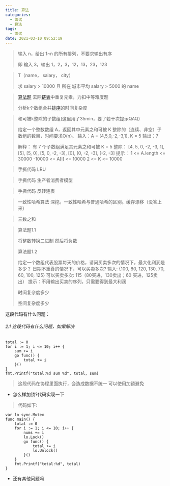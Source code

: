 ```yaml
---
title: 算法
categories:
  - 面试
  - 算法
tags:
  - 面试
date: 2021-03-10 09:52:19
---
```


> 输入 n，给出 1~n 的所有排列，不要求输出有序
>
> 即 输入 3，输出 1，2，3，12，13，23，123



> T（name， salary， city）
>
> 求 salary > 10000 且 所在 城市平均 salary > 5000 的 name



> [
> 算法题](https://www.nowcoder.com/jump/super-jump/word?word=算法题) 去除[链表](https://www.nowcoder.com/jump/super-jump/word?word=链表)中重复元素，力扣中等难度题
>
> 分析k个数组合并[排序](https://www.nowcoder.com/jump/super-jump/word?word=排序)的时间复杂度



> 和可被k整除的子数组(这里用了35min，要了若干次提示QAQ）
>
>  给定一个整数数组 A，返回其中元素之和可被 K 整除的（连续、非空）子数组的数目，时间要求O(n)。  输入：A = [4,5,0,-2,-3,1], K = 5  输出：7  
>
> 解释： 有 7 个子数组满足其元素之和可被 K = 5 整除： [4, 5, 0, -2, -3, 1], [5], [5, 0], [5, 0, -2, -3], [0], [0, -2, -3], [-2, -3]   提示：  1 <= A.length <= 30000  -10000 <= A[i] <= 10000  2 <= K <= 10000


> 手撕代码 LRU

> 手撕代码 生产者消费者模型

> 手撕代码 反转连表

> 一致性哈希算法 深挖。一致性哈希与普通哈希的区别。缓存漂移（没答上来）

> 三数之和



> 算法题1.1
>
> 将整数转换二进制
> 然后将负数
>
> 算法题1.2
>
> 给定一个数组代表股票每天的价格，请问买卖多次的情况下，最大化利润是多少？
> 日期不重叠的情况下，可以买卖多次?
> 输入: {100, 80, 120, 130, 70, 60, 100, 125}
> 可以买卖多次: 115（80买进，130卖出；60 买进，125卖出）
> 提示：不用输出买卖的序列，只需要得到最大利润
>
>  
>
> 时间复杂度多少
>
> 空间复杂度多少



这段代码有什么问题：

###### 2.1 这段代码有什么问题，如果解决

```
total := 0
for i := 1; i <= 10; i++ {
    sum += i
    go func() {
        total += i
    }()
}
fmt.Printf("total:%d sum %d", total, sum)
```

> 这段代码在协程里面执行，会造成数据不统一
> 可以使用加锁避免

- 怎么样加锁?代码实现一下

> 代码如下:

```
var lo sync.Mutex
func main() {
    total := 0
    for i := 1; i <= 10; i++ {
        nums += i
        lo.Lock()
        go func() {
            total += i
            lo.Unlock()
        }()
    }
    fmt.Printf("total:%d", total)
}
```

- 还有其他问题吗

